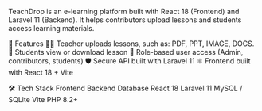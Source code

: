TeachDrop is an e-learning platform built with React 18 (Frontend) and Laravel 11 (Backend).
It helps contributors upload lessons and students access learning materials.

🚀 Features
👩‍🏫 Teacher uploads lessons, such as: PDF, PPT, IMAGE, DOCS.
🎯 Students view or download lesson
🔑 Role-based user access (Admin, contributors, students)
🛡️ Secure API built with Laravel 11
⚛️ Frontend built with React 18 + Vite

🛠️ Tech Stack
Frontend	Backend	Database
React 18	Laravel 11	MySQL / SQLite
Vite	PHP 8.2+



